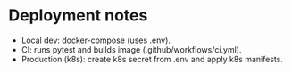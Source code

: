# Deployment notes

- Local dev: docker-compose (uses .env).
- CI: runs pytest and builds image (.github/workflows/ci.yml).
- Production (k8s): create k8s secret from .env and apply k8s manifests.


